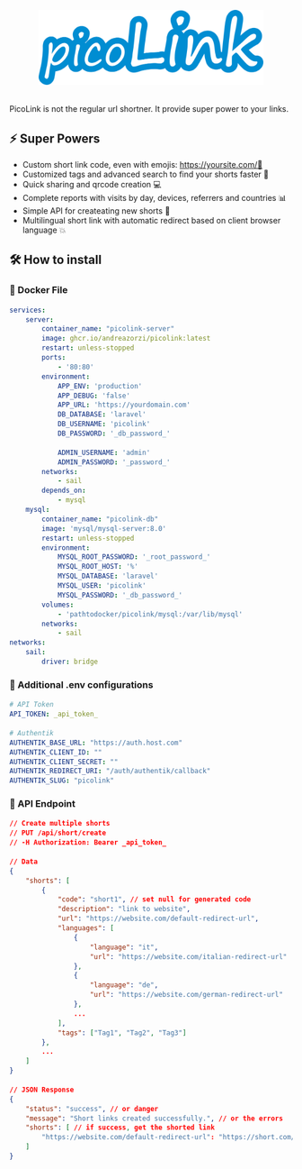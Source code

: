 <p align="center">
	<img src="https://github.com/andreazorzi/PicoLink/blob/development/public/images/logo.png?raw=true" alt="PicoLink" width="400"/>
</p>
<br>
PicoLink is not the regular url shortner. It provide super power to your links.

## ⚡️ Super Powers
- Custom short link code, even with emojis: https://yoursite.com/🚀
- Customized tags and advanced search to find your shorts faster 🔎
- Quick sharing and qrcode creation 💻
- Complete reports with visits by day, devices, referrers and countries 📊
- Simple API for createating new shorts 🤖
- Multilingual short link with automatic redirect based on client browser language 💥

## 🛠️ How to install
### 🐳 Docker File
```yml
services:
    server:
        container_name: "picolink-server"
        image: ghcr.io/andreazorzi/picolink:latest
        restart: unless-stopped
        ports:
            - '80:80'
        environment:
            APP_ENV: 'production'
            APP_DEBUG: 'false'
            APP_URL: 'https://yourdomain.com'
            DB_DATABASE: 'laravel'
            DB_USERNAME: 'picolink'
            DB_PASSWORD: '_db_password_'
            
            ADMIN_USERNAME: 'admin'
            ADMIN_PASSWORD: '_password_'
        networks:
            - sail
        depends_on:
            - mysql
    mysql:
        container_name: "picolink-db"
        image: 'mysql/mysql-server:8.0'
        restart: unless-stopped
        environment:
            MYSQL_ROOT_PASSWORD: '_root_password_'
            MYSQL_ROOT_HOST: '%'
            MYSQL_DATABASE: 'laravel'
            MYSQL_USER: 'picolink'
            MYSQL_PASSWORD: '_db_password_'
        volumes:
            - 'pathtodocker/picolink/mysql:/var/lib/mysql'
        networks:
            - sail
networks:
    sail:
        driver: bridge
```


### 🎁 Additional .env configurations
```yml
# API Token
API_TOKEN: _api_token_

# Authentik
AUTHENTIK_BASE_URL: "https://auth.host.com"
AUTHENTIK_CLIENT_ID: ""
AUTHENTIK_CLIENT_SECRET: ""
AUTHENTIK_REDIRECT_URI: "/auth/authentik/callback"
AUTHENTIK_SLUG: "picolink"
```

### 🤖 API Endpoint
```json
// Create multiple shorts
// PUT /api/short/create
// -H Authorization: Bearer _api_token_

// Data
{
    "shorts": [
        {
            "code": "short1", // set null for generated code
            "description": "link to website",
            "url": "https://website.com/default-redirect-url",
            "languages": [
                {
                    "language": "it",
                    "url": "https://website.com/italian-redirect-url"
                },
                {
                    "language": "de",
                    "url": "https://website.com/german-redirect-url"
                },
                ...
            ],
            "tags": ["Tag1", "Tag2", "Tag3"]
        },
        ...
    ]
}

// JSON Response
{
    "status": "success", // or danger
    "message": "Short links created successfully.", // or the errors
    "shorts": [ // if success, get the shorted link
        "https://website.com/default-redirect-url": "https://short.com/short1"
    ]
}
```